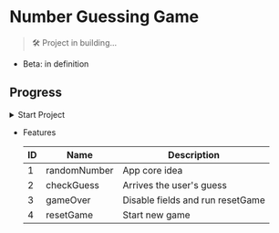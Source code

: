<!--![Guessing-Game]()-->
# Number Guessing Game
> 🛠 Project in building...

- Beta: in definition

## Progress

<details>
    <summary>Start Project</summary>
      | ID  | Name                     | Description                         |
      | --- | ------------------------ | ----------------------------------- |
      | 1   | Start interface project  | HTML structure and Basic styles css |
      | 2   | Declaration of variables | App data storage                    |


</details>

- Features

  | ID  | Name         | Description                      |
  | --- | ------------ | -------------------------------- |
  | 1   | randomNumber | App core idea                    |
  | 2   | checkGuess   | Arrives the user's guess         |
  | 3   | gameOver     | Disable fields and run resetGame |
  | 4   | resetGame    | Start new game                   |

#
